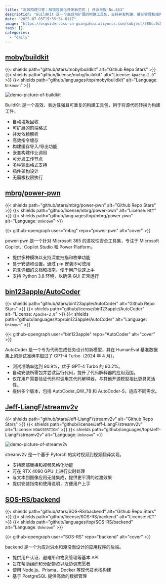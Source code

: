 ```yaml
---
title: "高效构建引擎：解锁容器化开发新范式 | 开源日报 No.653"
description: "BuildKit 是一个高效可扩展的构建工具包，支持并发构建、缓存管理和插件架构，无需 root 权限即可运行。"
date: "2025-07-03T15:35:34.611Z"
image: "https://osguider.oss-cn-guangzhou.aliyuncs.com/subject/588cc0c5bb28c252bb6a4891330593ee.png"
tags: []
categories:
  - "daily"
---
```


## [moby/buildkit](https://github.com/moby/buildkit)

{{< shields path="github/stars/moby/buildkit" alt="Github Repo Stars" >}} {{< shields path="github/license/moby/buildkit" alt="License: `Apache-2.0`" >}} {{< shields path="github/languages/top/moby/buildkit" alt="Language: `Unknown`" >}}

![demo-picture-of-buildkit](https://static.osguider.com/subject/github/moby/buildkit/a6365150897fa273b8d45bc7aa8b5bbe.png)

BuildKit 是一个高效、表达性强且可重复的构建工具包，用于将源代码转换为构建工件。

- 自动垃圾回收
- 可扩展的前端格式
- 并发依赖解析
- 高效指令缓存
- 构建缓存导入/导出功能
- 嵌套构建作业调用
- 可分发工作节点
- 多种输出格式支持
- 插件架构设计
- 无需根权限执行
  
## [mbrg/power-pwn](https://github.com/mbrg/power-pwn)

{{< shields path="github/stars/mbrg/power-pwn" alt="Github Repo Stars" >}} {{< shields path="github/license/mbrg/power-pwn" alt="License: `MIT`" >}} {{< shields path="github/languages/top/mbrg/power-pwn" alt="Language: `Unknown`" >}}

{{< github-opengraph user="mbrg" repo="power-pwn" alt="cover" >}}

power-pwn 是一个针对 Microsoft 365 的进攻性安全工具集，专注于 Microsoft Copilot、Copilot Studio 和 Power Platform。

- 提供多种模块以支持深度扫描和枚举功能
- 易于安装和设置，通过 pip 安装即可使用
- 包含详细的文档和指南，便于用户快速上手
- 支持 Python 3.8 环境，以确保 GUI 正常运行
  
## [bin123apple/AutoCoder](https://github.com/bin123apple/AutoCoder)

{{< shields path="github/stars/bin123apple/AutoCoder" alt="Github Repo Stars" >}} {{< shields path="github/license/bin123apple/AutoCoder" alt="License: `Apache-2.0`" >}} {{< shields path="github/languages/top/bin123apple/AutoCoder" alt="Language: `Unknown`" >}}

{{< github-opengraph user="bin123apple" repo="AutoCoder" alt="cover" >}}

AutoCoder 是一个专为代码生成任务设计的新模型，其在 HumanEval 基准数据集上的测试准确率超过了 GPT-4 Turbo（2024 年 4 月）。

- 测试准确率达到 90.9%，优于 GPT-4 Turbo 的 90.2%。
- 自动安装所需包并尝试运行代码，提升了代码解释器的应用范围。
- 仅在用户需要验证代码时调用其代码解释器，与其他开源模型相比更具灵活性。
- 提供多个版本，包括 AutoCoder_QW_7B 和 AutoCoder-S，适应不同需求。
  
## [Jeff-LiangF/streamv2v](https://github.com/Jeff-LiangF/streamv2v)

{{< shields path="github/stars/Jeff-LiangF/streamv2v" alt="Github Repo Stars" >}} {{< shields path="github/license/Jeff-LiangF/streamv2v" alt="License: `NOASSERTION`" >}} {{< shields path="github/languages/top/Jeff-LiangF/streamv2v" alt="Language: `Unknown`" >}}

![demo-picture-of-streamv2v](https://static.osguider.com/subject/github/Jeff-LiangF/streamv2v/3e14c90ceace98efefb8273291b7293f.jpg)

streamv2v 是一个基于 Pytorch 的实时视频到视频翻译实现。

- 支持面部替换和视频风格化功能
- 可在 RTX 4090 GPU 上进行实时处理
- 与文本到图像应用无缝集成，提供更平滑的过渡效果
- 提供安装指南和使用说明，方便用户上手
  
## [SOS-RS/backend](https://github.com/SOS-RS/backend)

{{< shields path="github/stars/SOS-RS/backend" alt="Github Repo Stars" >}} {{< shields path="github/license/SOS-RS/backend" alt="License: `MIT`" >}} {{< shields path="github/languages/top/SOS-RS/backend" alt="Language: `Unknown`" >}}

{{< github-opengraph user="SOS-RS" repo="backend" alt="cover" >}}

backend 是一个为应对洪水和淹没而设计的应用程序的后端。

- 提供用户认证、避难所和物资管理等基本 API
- 旨在帮助组织和分配物资以及协调志愿者
- 使用 Node.js、Prisma、Docker 等现代技术栈构建
- 基于 PostgreSQL 提供高效的数据管理
  
